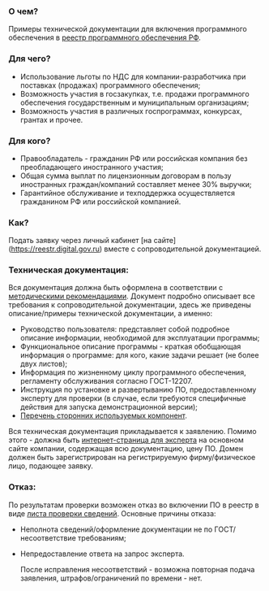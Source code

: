 ### О чем?
  Примеры технической документации для включения программного обеспечения в [реестр программного обеспечения РФ](https://reestr.digital.gov.ru/).

### Для чего?
  * Использование льготы по НДС для компании-разработчика при поставках (продажах) программного обеспечения;
  * Возможность участия в госзакупках, т.е. продажи программного обеспечения государственным и муниципальным организациям;
  * Возможность участия в различных госпрограммах, конкурсах, грантах и прочее.

### Для кого?
  * Правообладатель - гражданин РФ или российская компания без преобладающего иностранного участия;
  * Общая сумма выплат по лицензионным договорам в пользу иностранных граждан/компаний составляет менее 30% выручки;
  * Гарантийное обслуживание и техподдержка осуществляется гражданином РФ или российской компанией.

### Как?
  Подать заявку через личный кабинет [на сайте] (https://reestr.digital.gov.ru) вместе с сопроводительной документацией.

### Техническая документация:
  Вся документация должна быть оформлена в соответствии с [методическими рекомендациями](https://ru-ikt.ru/metodicheskiye_rekomendatsi/). Документ подробно описывает все требования к сопроводительной документации, здесь же приведены описание/примеры технической документации, а именно:
   * Руководство пользователя: представляет собой подробное описание информации, необходимой для эксплуатации программы;
   * Функциональное описание программы - краткая обобщающая информация о программе: для кого, какие задачи решает (не более двух листов);
   * Информация по жизненному циклу программного обеспечения, регламенту обслуживания согласно ГОСТ-12207.
   * Инструкция по установке и развертыванию ПО, предоставленному эксперту для проверки (в случае, если требуются специфичные действия для запуска демонстрационной версии);
   * [Перечень сторонних используемых компонент](https://github.com/kulikov-dev/ImportSubstitutionRegistrySamples/blob/main/%D0%9B%D0%B8%D1%81%D1%82%20%D0%BF%D1%80%D0%BE%D0%B2%D0%B5%D1%80%D0%BA%D0%B8%20%D1%81%D0%B2%D0%B5%D0%B4%D0%B5%D0%BD%D0%B8%D0%B9.pdf).

   Вся техническая документация прикладывается к заявлению. Помимо этого - должна быть [интернет-страница для эксперта](https://github.com/kulikov-dev/ImportSubstitutionRegistrySamples/tree/main/%D0%A1%D1%82%D1%80%D0%B0%D0%BD%D0%B8%D1%86%D0%B0%20%D0%BD%D0%B0%20%D1%81%D0%B0%D0%B9%D1%82%D0%B5%20%D0%B4%D0%BB%D1%8F%20%D1%8D%D0%BA%D1%81%D0%BF%D0%B5%D1%80%D1%82%D0%B0) на основном сайте компании, содержащая всю документацию, цену ПО. Домен должен быть зарегистрирован на регистрируемую фирму/физическое лицо, подающее заявку.

### Отказ:
  По результатам проверки возможен отказ во включении ПО в реестр в виде [листа проверки сведений](https://github.com/kulikov-dev/ImportSubstitutionRegistrySamples/blob/main/%D0%9B%D0%B8%D1%81%D1%82%20%D0%BF%D1%80%D0%BE%D0%B2%D0%B5%D1%80%D0%BA%D0%B8%20%D1%81%D0%B2%D0%B5%D0%B4%D0%B5%D0%BD%D0%B8%D0%B9.pdf). Основные причины отказа:
* Неполнота сведений/оформление документации не по ГОСТ/несоответствие требованиям;
* Непредоставление ответа на запрос эксперта.

  После исправления несоответствий - возможна повторная подача заявления, штрафов/ограничений по времени - нет.
